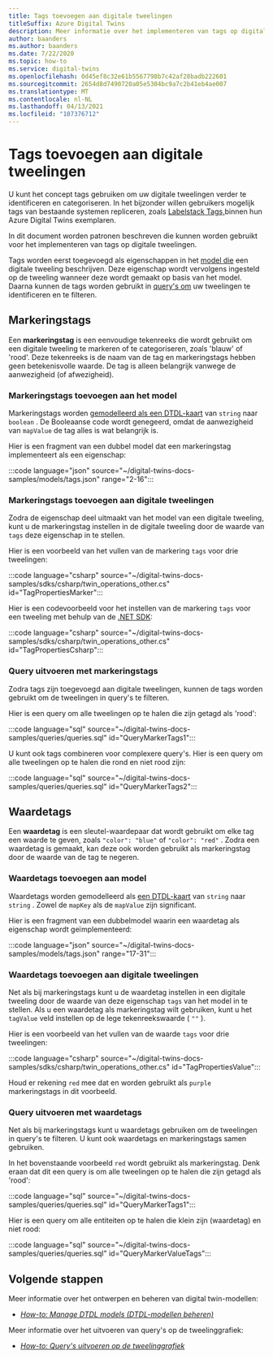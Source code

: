 ```yaml
---
title: Tags toevoegen aan digitale tweelingen
titleSuffix: Azure Digital Twins
description: Meer informatie over het implementeren van tags op digitale tweelingen
author: baanders
ms.author: baanders
ms.date: 7/22/2020
ms.topic: how-to
ms.service: digital-twins
ms.openlocfilehash: 0d45ef8c32e61b5567798b7c42af28badb222601
ms.sourcegitcommit: 2654d8d7490720a05e5304bc9a7c2b41eb4ae007
ms.translationtype: MT
ms.contentlocale: nl-NL
ms.lasthandoff: 04/13/2021
ms.locfileid: "107376712"
---
```

# <a name="add-tags-to-digital-twins"></a>Tags toevoegen aan digitale tweelingen 

U kunt het concept tags gebruiken om uw digitale tweelingen verder te identificeren en categoriseren. In het bijzonder willen gebruikers mogelijk tags van bestaande systemen repliceren, zoals [Labelstack Tags,](https://project-haystack.org/doc/TagModel)binnen hun Azure Digital Twins exemplaren. 

In dit document worden patronen beschreven die kunnen worden gebruikt voor het implementeren van tags op digitale tweelingen.

Tags worden eerst toegevoegd als eigenschappen in het [model die](concepts-models.md) een digitale tweeling beschrijven. Deze eigenschap wordt vervolgens ingesteld op de tweeling wanneer deze wordt gemaakt op basis van het model. Daarna kunnen de tags worden gebruikt in [query's om](concepts-query-language.md) uw tweelingen te identificeren en te filteren.

## <a name="marker-tags"></a>Markeringstags 

Een **markeringstag** is een eenvoudige tekenreeks die wordt gebruikt om een digitale tweeling te markeren of te categoriseren, zoals 'blauw' of 'rood'. Deze tekenreeks is de naam van de tag en markeringstags hebben geen betekenisvolle waarde. De tag is alleen belangrijk vanwege de aanwezigheid (of afwezigheid). 

### <a name="add-marker-tags-to-model"></a>Markeringstags toevoegen aan het model 

Markeringstags worden [gemodelleerd als een DTDL-kaart](https://github.com/Azure/opendigitaltwins-dtdl/blob/master/DTDL/v2/dtdlv2.md) van `string` naar `boolean` . De Booleaanse code wordt genegeerd, omdat de aanwezigheid van `mapValue` de tag alles is wat belangrijk is. 

Hier is een fragment van een dubbel model dat een markeringstag implementeert als een eigenschap:

:::code language="json" source="~/digital-twins-docs-samples/models/tags.json" range="2-16":::

### <a name="add-marker-tags-to-digital-twins"></a>Markeringstags toevoegen aan digitale tweelingen

Zodra de eigenschap deel uitmaakt van het model van een digitale tweeling, kunt u de markeringstag instellen in de digitale tweeling door de waarde van `tags` deze eigenschap in te stellen. 

Hier is een voorbeeld van het vullen van de markering `tags` voor drie tweelingen:

:::code language="csharp" source="~/digital-twins-docs-samples/sdks/csharp/twin_operations_other.cs" id="TagPropertiesMarker":::

Hier is een codevoorbeeld voor het instellen van de markering `tags` voor een tweeling met behulp van de [.NET SDK](/dotnet/api/overview/azure/digitaltwins/client):

:::code language="csharp" source="~/digital-twins-docs-samples/sdks/csharp/twin_operations_other.cs" id="TagPropertiesCsharp":::

### <a name="query-with-marker-tags"></a>Query uitvoeren met markeringstags

Zodra tags zijn toegevoegd aan digitale tweelingen, kunnen de tags worden gebruikt om de tweelingen in query's te filteren. 

Hier is een query om alle tweelingen op te halen die zijn getagd als 'rood': 

:::code language="sql" source="~/digital-twins-docs-samples/queries/queries.sql" id="QueryMarkerTags1":::

U kunt ook tags combineren voor complexere query's. Hier is een query om alle tweelingen op te halen die rond en niet rood zijn: 

:::code language="sql" source="~/digital-twins-docs-samples/queries/queries.sql" id="QueryMarkerTags2":::

## <a name="value-tags"></a>Waardetags 

Een **waardetag** is een sleutel-waardepaar dat wordt gebruikt om elke tag een waarde te geven, zoals `"color": "blue"` of `"color": "red"` . Zodra een waardetag is gemaakt, kan deze ook worden gebruikt als markeringstag door de waarde van de tag te negeren. 

### <a name="add-value-tags-to-model"></a>Waardetags toevoegen aan model 

Waardetags worden gemodelleerd als [een DTDL-kaart](https://github.com/Azure/opendigitaltwins-dtdl/blob/master/DTDL/v2/dtdlv2.md) van `string` naar `string` . Zowel de `mapKey` als de `mapValue` zijn significant. 

Hier is een fragment van een dubbelmodel waarin een waardetag als eigenschap wordt geïmplementeerd:

:::code language="json" source="~/digital-twins-docs-samples/models/tags.json" range="17-31":::

### <a name="add-value-tags-to-digital-twins"></a>Waardetags toevoegen aan digitale tweelingen

Net als bij markeringstags kunt u de waardetag instellen in een digitale tweeling door de waarde van deze eigenschap `tags` van het model in te stellen. Als u een waardetag als markeringstag wilt gebruiken, kunt u het `tagValue` veld instellen op de lege tekenreekswaarde ( `""` ). 

Hier is een voorbeeld van het vullen van de waarde `tags` voor drie tweelingen:

:::code language="csharp" source="~/digital-twins-docs-samples/sdks/csharp/twin_operations_other.cs" id="TagPropertiesValue":::

Houd er rekening `red` mee dat en worden gebruikt als `purple` markeringstags in dit voorbeeld.

### <a name="query-with-value-tags"></a>Query uitvoeren met waardetags

Net als bij markeringstags kunt u waardetags gebruiken om de tweelingen in query's te filteren. U kunt ook waardetags en markeringstags samen gebruiken.

In het bovenstaande voorbeeld `red` wordt gebruikt als markeringstag. Denk eraan dat dit een query is om alle tweelingen op te halen die zijn getagd als 'rood': 

:::code language="sql" source="~/digital-twins-docs-samples/queries/queries.sql" id="QueryMarkerTags1":::

Hier is een query om alle entiteiten op te halen die klein zijn (waardetag) en niet rood: 

:::code language="sql" source="~/digital-twins-docs-samples/queries/queries.sql" id="QueryMarkerValueTags":::

## <a name="next-steps"></a>Volgende stappen

Meer informatie over het ontwerpen en beheren van digital twin-modellen:
* [*How-to: Manage DTDL models (DTDL-modellen beheren)*](how-to-manage-model.md)

Meer informatie over het uitvoeren van query's op de tweelinggrafiek:
* [*How-to: Query's uitvoeren op de tweelinggrafiek*](how-to-query-graph.md)
